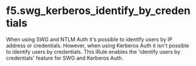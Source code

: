 # f5.swg_kerberos_identify_by_credentials
When using SWG and NTLM Auth it's possible to identify users by IP address or credentials. However, when using Kerberos Auth it isn't possible to identify users by credentials. This iRule enables the 'identify users by credentials' feature for SWG and Kerberos Auth.
